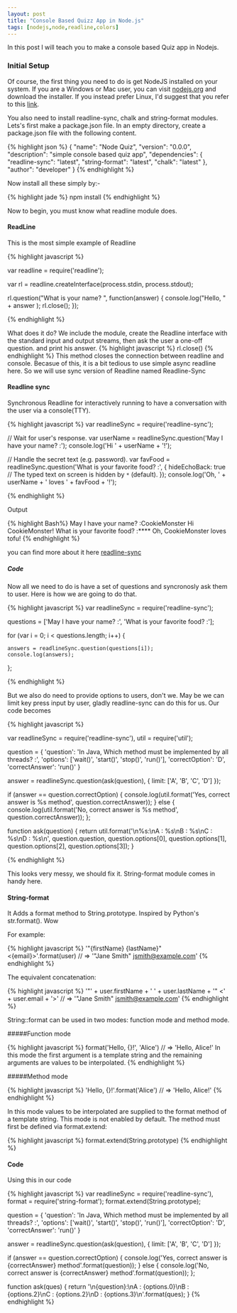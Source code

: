 ```yaml
---
layout: post
title: "Console Based Quizz App in Node.js"
tags: [nodejs,node,readline,colors]
---
```



In this post I will teach you to make a console based Quiz app in Nodejs.


### Initial Setup
Of course, the first thing you need to do is get NodeJS installed on your system. If you are a Windows or Mac user, you can visit [nodejs.org](nodejs.org) and download the installer. If you instead prefer Linux, I'd suggest that you refer to this [link](https://github.com/joyent/node/wiki/Installing-Node.js-via-package-manager).

You also need to install readline-sync, chalk and string-format modules.
Lets's first make a package.json file. In an empty directory, create a package.json file with the following content.

{% highlight json %}
{
    "name": "Node Quiz",
    "version": "0.0.0",
    "description": "simple console based quiz app",
    "dependencies": {
        "readline-sync": "latest",
        "string-format": "latest",
        "chalk": "latest"
    },
    "author": "developer"
}
{% endhighlight %}

Now install all these simply by:-

{% highlight jade %}
npm install
{% endhighlight %}

Now to begin, you must know what readline module does.

#### ReadLine

This is the most simple example of Readline

{% highlight javascript %}

var readline = require('readline');
 
var rl = readline.createInterface(process.stdin, 
     				  process.stdout);
 
rl.question("What is your name? ", function(answer) {
    console.log("Hello, " + answer );
    rl.close();
});

{% endhighlight %}

What does it do? We include the module, create the Readline interface with the standard input and output streams, then ask the user a one-off question.
and print his answer. 
{% highlight javascript %}
rl.close()
{% endhighlight %} 
This method closes the connection between readline and console. Becasue of this, it is a bit tedious to use simple async readline here.
So we will use sync version of Readline named Readline-Sync


#### Readline sync

Synchronous Readline for interactively running to have a conversation with the user via a console(TTY).

{% highlight javascript %}
var readlineSync = require('readline-sync');
 
// Wait for user's response. 
var userName = readlineSync.question('May I have your name? :');
console.log('Hi ' + userName + '!');
 
// Handle the secret text (e.g. password). 
var favFood = readlineSync.question('What is your favorite food? :', {
  hideEchoBack: true // The typed text on screen is hidden by `*` (default). 
});
console.log('Oh, ' + userName + ' loves ' + favFood + '!');

{% endhighlight %}

Output

{% highlight Bash%}
May I have your name? :CookieMonster
Hi CookieMonster!
What is your favorite food? :****
Oh, CookieMonster loves tofu!
{% endhighlight %}

you can find more about it here [readline-sync](https://www.npmjs.com/package/readline-sync)


##### Code
Now all we need to do is have a set of questions and syncronosly ask them to user.
Here is how we are going to do that.

{% highlight javascript %}
var readlineSync = require('readline-sync');


questions = ['May I have your name? :', 'What is your favorite food? :'];


for (var i = 0; i < questions.length; i++) {
    
    answers = readlineSync.question(questions[i]);
    console.log(answers);

};

{% endhighlight %}

But we also do need to provide options to users, don't we.
May be we can limit key press input by user, gladly readline-sync can do this for us.
Our code becomes

{% highlight javascript %} 

var readlineSync = require('readline-sync'),
    util = require('util');

question = {
    'question': 'In Java, Which method must be implemented by all threads? :',
    'options': ['wait()', 'start()', 'stop()', 'run()'],
    'correctOption': 'D',
    'correctAnswer': 'run()'
}


answer = readlineSync.question(ask(question), {
    limit: ['A', 'B', 'C', 'D']
});

if (answer == question.correctOption) {
    console.log(util.format('Yes, correct answer is %s method', question.correctAnswer));
} else {
    console.log(util.format('No, correct answer is %s method', question.correctAnswer));
};


function ask(question) {
    return util.format('\n%s:\nA : %s\nB : %s\nC : %s\nD : %s\n', question.question, question.options[0], question.options[1], question.options[2], question.options[3]);
}


{% endhighlight %}


This looks very messy, we should fix it.
String-format module comes in handy here.

#### String-format

It Adds a format method to String.prototype. Inspired by Python's str.format(). Wow

 For example:

{% highlight javascript %} 
'"{firstName} {lastName}" <{email}>'.format(user)
// => '"Jane Smith" <jsmith@example.com>' 
{% endhighlight %}

The equivalent concatenation:

{% highlight javascript %} 
'"' + user.firstName + ' ' + user.lastName + '" <' + user.email + '>'
// => '"Jane Smith" <jsmith@example.com>' 
{% endhighlight %}


String::format can be used in two modes: function mode and method mode.

#####Function mode

{% highlight javascript %} 
format('Hello, {}!', 'Alice')
// => 'Hello, Alice!' 
In this mode the first argument is a template string and the remaining arguments are values to be interpolated.
{% endhighlight %}

#####Method mode

{% highlight javascript %} 
'Hello, {}!'.format('Alice')
// => 'Hello, Alice!' 
{% endhighlight %}

In this mode values to be interpolated are supplied to the format method of a template string. This mode is not enabled by default. The method must first be defined via format.extend:

{% highlight javascript %} 
format.extend(String.prototype)
{% endhighlight %}

#### Code 
Using this in our code



{% highlight javascript %} 
var readlineSync = require('readline-sync'),
	format = require('string-format');
format.extend(String.prototype);

question = {
    'question': 'In Java, Which method must be implemented by all threads? :',
    'options': ['wait()', 'start()', 'stop()', 'run()'],
    'correctOption': 'D',
    'correctAnswer': 'run()'
}


answer = readlineSync.question(ask(question), {
    limit: ['A', 'B', 'C', 'D']
});

if (answer == question.correctOption) {
    console.log('Yes, correct answer is {correctAnswer} method'.format(question));
} else {
    console.log('No, correct answer is {correctAnswer} method'.format(question));
};


function ask(ques) {
    return '\n{question}:\nA : {options.0}\nB : {options.2}\nC : {options.2}\nD : {options.3}\n'.format(ques);
}
{% endhighlight %}
